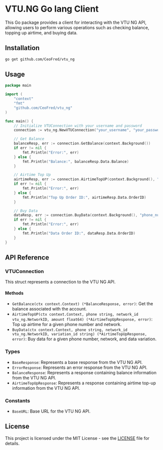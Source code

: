 
# VTU.NG Go lang Client

This Go package provides a client for interacting with the VTU NG API, allowing users to perform various operations such as checking balance, topping up airtime, and buying data.

## Installation

```bash
go get github.com/CeoFred/vtu_ng
```

## Usage

```go
package main

import (
	"context"
	"fmt"
	"github.com/CeoFred/vtu_ng"
)

func main() {
	// Initialize VTUConnection with your username and password
	connection := vtu_ng.NewVTUConnection("your_username", "your_password")

	// Get Balance
	balanceResp, err := connection.GetBalance(context.Background())
	if err != nil {
		fmt.Println("Error:", err)
	} else {
		fmt.Println("Balance:", balanceResp.Data.Balance)
	}

	// Airtime Top Up
	airtimeResp, err := connection.AirtimeTopUP(context.Background(), "phone_number", vtu_ng.NetworkID, 100.0)
	if err != nil {
		fmt.Println("Error:", err)
	} else {
		fmt.Println("Top Up Order ID:", airtimeResp.Data.OrderID)
	}

	// Buy Data
	dataResp, err := connection.BuyData(context.Background(), "phone_number", vtu_ng.NetworkID, "variation_id")
	if err != nil {
		fmt.Println("Error:", err)
	} else {
		fmt.Println("Data Order ID:", dataResp.Data.OrderID)
	}
}
```

## API Reference

### VTUConnection

This struct represents a connection to the VTU NG API.

#### Methods

- `GetBalance(ctx context.Context) (*BalanceResponse, error)`: Get the balance associated with the account.
- `AirtimeTopUP(ctx context.Context, phone string, network_id vtu_ng.NetworkID, amount float64) (*AirtimeTopUpResponse, error)`: Top up airtime for a given phone number and network.
- `BuyData(ctx context.Context, phone string, network_id vtu_ng.NetworkID, variation_id string) (*AirtimeTopUpResponse, error)`: Buy data for a given phone number, network, and data variation.

### Types

- `BaseResponse`: Represents a base response from the VTU NG API.
- `ErrorResponse`: Represents an error response from the VTU NG API.
- `BalanceResponse`: Represents a response containing balance information from the VTU NG API.
- `AirtimeTopUpResponse`: Represents a response containing airtime top-up information from the VTU NG API.

### Constants

- `BaseURL`: Base URL for the VTU NG API.

## License

This project is licensed under the MIT License - see the [LICENSE](LICENSE) file for details.
